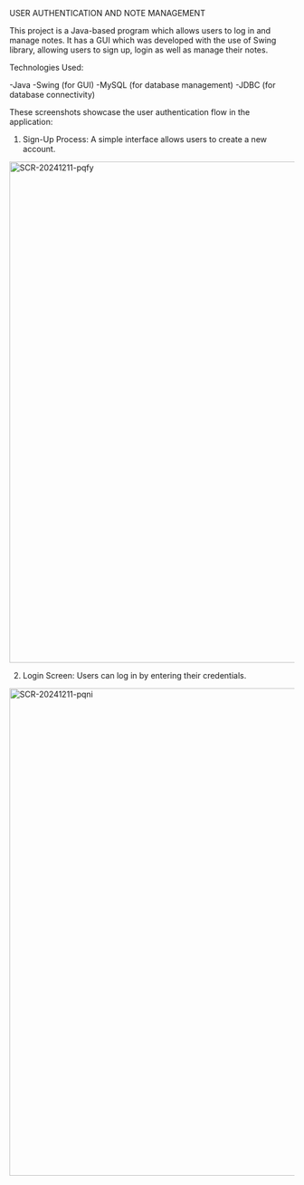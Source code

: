 USER AUTHENTICATION AND NOTE MANAGEMENT 

This project is a Java-based program which allows users to log in and manage notes. It has a GUI which was developed with the use of Swing library, allowing users to sign up, login as well as manage their notes.

Technologies Used:

-Java
-Swing (for GUI)
-MySQL (for database management)
-JDBC (for database connectivity)

These screenshots showcase the user authentication flow in the application:

1. Sign-Up Process: A simple interface allows users to create a new account.

<img width="885" alt="SCR-20241211-pqfy" src="https://github.com/user-attachments/assets/7e21bb3f-fafd-4b5e-b2e1-62f76d9fe564" />

2. Login Screen: Users can log in by entering their credentials.

<img width="861" alt="SCR-20241211-pqni" src="https://github.com/user-attachments/assets/670b8a41-3111-4bf5-9246-27b14a0eecf1" />





